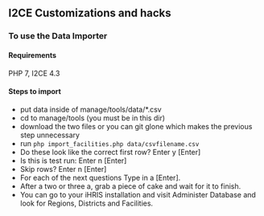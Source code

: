 ## I2CE Customizations and hacks

### To use the Data Importer

#### Requirements
PHP 7, I2CE 4.3

#### Steps to import
* put data inside of manage/tools/data/*.csv
* cd to manage/tools (you must be in this dir)
* download the two files or you can git glone which makes the previous step unnecessary
* run ```php import_facilities.php data/csvfilename.csv```
* Do these look like the correct first row? Enter y [Enter]
* Is this is test run: Enter n [Enter]
* Skip rows? Enter n [Enter]
* For each of the next questions Type in a [Enter].
* After a two or three a, grab a piece of cake and wait for it to finish.
* You can go to your iHRIS installation and visit Administer Database and look for Regions, Districts and Facilities.